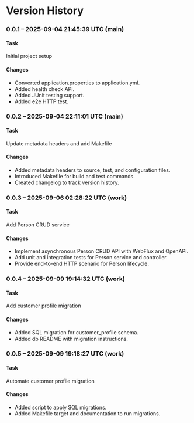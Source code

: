 # Version History

### 0.0.1 – 2025-09-04 21:45:39 UTC (main)

#### Task
Initial project setup

#### Changes
- Converted application.properties to application.yml.
- Added health check API.
- Added JUnit testing support.
- Added e2e HTTP test.

### 0.0.2 – 2025-09-04 22:11:01 UTC (main)

#### Task
Update metadata headers and add Makefile

#### Changes
- Added metadata headers to source, test, and configuration files.
- Introduced Makefile for build and test commands.
- Created changelog to track version history.

### 0.0.3 – 2025-09-06 02:28:22 UTC (work)

#### Task
Add Person CRUD service

#### Changes
- Implement asynchronous Person CRUD API with WebFlux and OpenAPI.
- Add unit and integration tests for Person service and controller.
- Provide end-to-end HTTP scenario for Person lifecycle.

### 0.0.4 – 2025-09-09 19:14:32 UTC (work)

#### Task
Add customer profile migration

#### Changes
- Added SQL migration for customer_profile schema.
- Added db README with migration instructions.

### 0.0.5 – 2025-09-09 19:18:27 UTC (work)

#### Task
Automate customer profile migration

#### Changes
- Added script to apply SQL migrations.
- Added Makefile target and documentation to run migrations.
